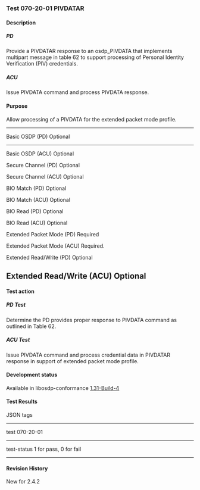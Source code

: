 ### Test 070-20-01 PIVDATAR

#### Description

##### PD

Provide a PIVDATAR response to an osdp_PIVDATA that implements multipart
message in table 62 to support processing of Personal Identity
Verification (PIV) credentials.

##### ACU

Issue PIVDATA command and process PIVDATA response.

#### Purpose

Allow processing of a PIVDATA for the extended packet mode profile.

  -----------------------------------------------------------------------
  Basic OSDP (PD)                     Optional
  ----------------------------------- -----------------------------------
  Basic OSDP (ACU)                    Optional

  Secure Channel (PD)                 Optional

  Secure Channel (ACU)                Optional

  BIO Match (PD)                      Optional

  BIO Match (ACU)                     Optional

  BIO Read (PD)                       Optional

  BIO Read (ACU)                      Optional

  Extended Packet Mode (PD)           Required

  Extended Packet Mode (ACU)          Required.

  Extended Read/Write (PD)            Optional

  Extended Read/Write (ACU)           Optional
  -----------------------------------------------------------------------

#### Test action

##### PD Test

Determine the PD provides proper response to PIVDATA command as outlined
in Table 62.

##### ACU Test

Issue PIVDATA command and process credential data in PIVDATAR response
in support of extended packet mode profile.

#### Development status

Available in libosdp-conformance
[1.31-Build-4](https://github.com/Security-Industry-Association/libosdp-conformance/releases/tag/1.31-4)

#### Test Results

JSON tags

  -----------------------------------------------------------------------
  test                                070-20-01
  ----------------------------------- -----------------------------------
  test-status                         1 for pass, 0 for fail

  -----------------------------------------------------------------------

#### Revision History

New for 2.4.2
